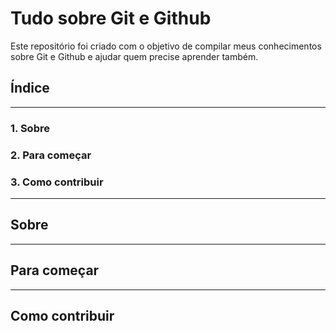 # **Tudo sobre Git e Github**
 Este repositório foi criado com o objetivo de compilar meus conhecimentos sobre Git e Github e ajudar quem precise aprender também. 

 ## **Índice**
 ---
 ### **1. Sobre**
 
 ### **2. Para começar** 

 ### **3. Como contribuir** 

---
## **Sobre**

---

## **Para começar** 


--- 
## **Como contribuir** 
